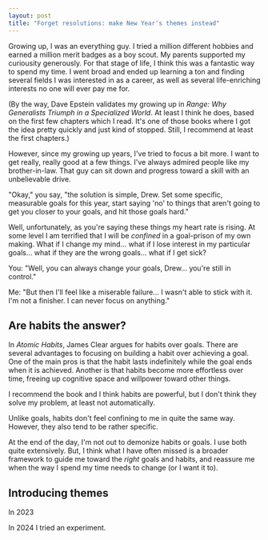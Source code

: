 ```yaml
---
layout: post
title: "Forget resolutions: make New Year's themes instead"
---
```


Growing up, I was an everything guy. I tried a million different hobbies and earned a million merit badges as a boy scout. My parents supported my curiousity generously. For that stage of life, I think this was a fantastic way to spend my time. I went broad and ended up learning a ton and finding several fields I was interested in as a career, as well as several life-enriching interests no one will ever pay me for.

(By the way, Dave Epstein validates my growing up in _Range: Why Generalists Triumph in a Specialized World_. At least I think he does, based on the first few chapters which I read. It's one of those books where I got the idea pretty quickly and just kind of stopped. Still, I recommend at least the first chapters.)

However, since my growing up years, I've tried to focus a bit more. I want to get really, really good at a few things. I've always admired people like my brother-in-law. That guy can sit down and progress toward a skill with an unbelievable drive.

"Okay," you say, "the solution is simple, Drew. Set some specific, measurable goals for this year, start saying 'no' to things that aren't going to get you closer to your goals, and hit those goals hard."

Well, unfortunately, as you're saying these things my heart rate is rising. At some level I am terrified that I will be _confined_ in a goal-prison of my own making. What if I change my mind... what if I lose interest in my particular goals... what if they are the wrong goals... what if I get sick?

You: "Well, you can always change your goals, Drew... you're still in control."

Me: "But then I'll feel like a miserable failure... I wasn't able to stick with it. I'm not a finisher. I can never focus on anything."

## Are habits the answer?

In _Atomic Habits_, James Clear argues for habits over goals. There are several advantages to focusing on building a habit over achieving a goal. One of the main pros is that the habit lasts indefinitely while the goal ends when it is achieved. Another is that habits become more effortless over time, freeing up cognitive space and willpower toward other things.

I recommend the book and I think habits are powerful, but I don't think they solve my problem, at least not automatically.

Unlike goals, habits don't feel confining to me in quite the same way. However, they also tend to be rather specific.

At the end of the day, I'm not out to demonize habits or goals. I use both quite extensively. But, I think what I have often missed is a broader framework to guide me toward the _right_ goals and habits, and reassure me when the way I spend my time needs to change (or I want it to).

## Introducing themes

In 2023


In 2024 I tried an experiment. 
